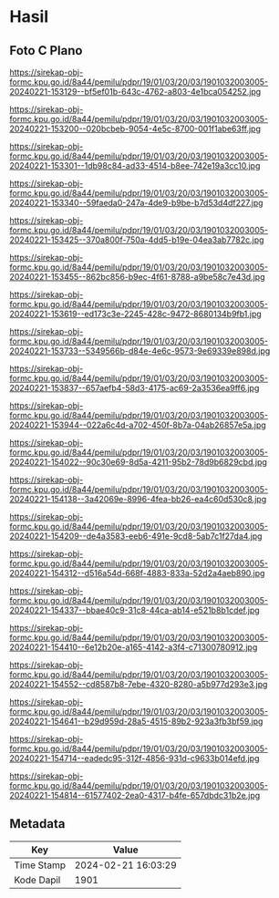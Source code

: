 # Hasil

## Foto C Plano

https://sirekap-obj-formc.kpu.go.id/8a44/pemilu/pdpr/19/01/03/20/03/1901032003005-20240221-153129--bf5ef01b-643c-4762-a803-4e1bca054252.jpg

https://sirekap-obj-formc.kpu.go.id/8a44/pemilu/pdpr/19/01/03/20/03/1901032003005-20240221-153200--020bcbeb-9054-4e5c-8700-001f1abe63ff.jpg

https://sirekap-obj-formc.kpu.go.id/8a44/pemilu/pdpr/19/01/03/20/03/1901032003005-20240221-153301--1db98c84-ad33-4514-b8ee-742e19a3cc10.jpg

https://sirekap-obj-formc.kpu.go.id/8a44/pemilu/pdpr/19/01/03/20/03/1901032003005-20240221-153340--59faeda0-247a-4de9-b9be-b7d53d4df227.jpg

https://sirekap-obj-formc.kpu.go.id/8a44/pemilu/pdpr/19/01/03/20/03/1901032003005-20240221-153425--370a800f-750a-4dd5-b19e-04ea3ab7782c.jpg

https://sirekap-obj-formc.kpu.go.id/8a44/pemilu/pdpr/19/01/03/20/03/1901032003005-20240221-153455--862bc856-b9ec-4f61-8788-a9be58c7e43d.jpg

https://sirekap-obj-formc.kpu.go.id/8a44/pemilu/pdpr/19/01/03/20/03/1901032003005-20240221-153619--ed173c3e-2245-428c-9472-8680134b9fb1.jpg

https://sirekap-obj-formc.kpu.go.id/8a44/pemilu/pdpr/19/01/03/20/03/1901032003005-20240221-153733--5349566b-d84e-4e6c-9573-9e69339e898d.jpg

https://sirekap-obj-formc.kpu.go.id/8a44/pemilu/pdpr/19/01/03/20/03/1901032003005-20240221-153837--657aefb4-58d3-4175-ac69-2a3536ea9ff6.jpg

https://sirekap-obj-formc.kpu.go.id/8a44/pemilu/pdpr/19/01/03/20/03/1901032003005-20240221-153944--022a6c4d-a702-450f-8b7a-04ab26857e5a.jpg

https://sirekap-obj-formc.kpu.go.id/8a44/pemilu/pdpr/19/01/03/20/03/1901032003005-20240221-154022--90c30e69-8d5a-4211-95b2-78d9b6829cbd.jpg

https://sirekap-obj-formc.kpu.go.id/8a44/pemilu/pdpr/19/01/03/20/03/1901032003005-20240221-154138--3a42069e-8996-4fea-bb26-ea4c60d530c8.jpg

https://sirekap-obj-formc.kpu.go.id/8a44/pemilu/pdpr/19/01/03/20/03/1901032003005-20240221-154209--de4a3583-eeb6-491e-9cd8-5ab7c1f27da4.jpg

https://sirekap-obj-formc.kpu.go.id/8a44/pemilu/pdpr/19/01/03/20/03/1901032003005-20240221-154312--d516a54d-668f-4883-833a-52d2a4aeb890.jpg

https://sirekap-obj-formc.kpu.go.id/8a44/pemilu/pdpr/19/01/03/20/03/1901032003005-20240221-154337--bbae40c9-31c8-44ca-ab14-e521b8b1cdef.jpg

https://sirekap-obj-formc.kpu.go.id/8a44/pemilu/pdpr/19/01/03/20/03/1901032003005-20240221-154410--6e12b20e-a165-4142-a3f4-c71300780912.jpg

https://sirekap-obj-formc.kpu.go.id/8a44/pemilu/pdpr/19/01/03/20/03/1901032003005-20240221-154552--cd8587b8-7ebe-4320-8280-a5b977d293e3.jpg

https://sirekap-obj-formc.kpu.go.id/8a44/pemilu/pdpr/19/01/03/20/03/1901032003005-20240221-154641--b29d959d-28a5-4515-89b2-923a3fb3bf59.jpg

https://sirekap-obj-formc.kpu.go.id/8a44/pemilu/pdpr/19/01/03/20/03/1901032003005-20240221-154714--eadedc95-312f-4856-931d-c9633b014efd.jpg

https://sirekap-obj-formc.kpu.go.id/8a44/pemilu/pdpr/19/01/03/20/03/1901032003005-20240221-154814--61577402-2ea0-4317-b4fe-657dbdc31b2e.jpg


## Metadata

| Key        | Value               |
| ---------- | ------------------- |
| Time Stamp | 2024-02-21 16:03:29 |
| Kode Dapil | 1901                |



